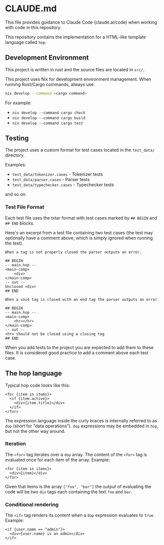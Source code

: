 # CLAUDE.md

This file provides guidance to Claude Code (claude.ai/code) when working with code in this repository.

This repository contains the implementation for a HTML-like template language called `hop`.

## Development Environment

This project is written in rust and the source files are located in `src/`.

This project uses Nix for development environment management. When running Rust/Cargo commands, always use:

```bash
nix develop --command <cargo command>
```

For example:
- `nix develop --command cargo check`
- `nix develop --command cargo build`
- `nix develop --command cargo test`

## Testing

The project uses a custom format for test cases located in the `test_data/` directory.

Examples:

- `test_data/tokenizer.cases` - Tokenizer tests
- `test_data/parser.cases` - Parser tests  
- `test_data/typechecker.cases` - Typechecker tests

and so on.

### Test File Format

Each test file uses the txtar format with test cases marked by `## BEGIN` and `## END` blocks.

Here's an excerpt from a test file containing two test cases (the test may optionally have a comment above, which is simply ignored when running the test).

```
When a tag is not properly closed the parser outputs an error.

## BEGIN
-- main.hop --
<main-comp>
	<div>
</main-comp>
-- out --
Unclosed <div>
## END

When a void tag is closed with an end tag the parser outputs an error.

## BEGIN
-- main.hop --
<main-comp>
	<hr></hr>
</main-comp>
-- out --
<hr> should not be closed using a closing tag
## END
```

When you add tests to the project you are expected to add them to these files. It is considered good practice to add a comment above each test case.

## The hop language

Typical hop code looks like this:
```hop
<for {item in items}>
  <if {item.active}>
    <div>{item.title}</div>
  </if>
</for>
```

The expression language inside the curly braces is internally referred to as `dop` (short for "data operations"). `dop` expressions may be embedded in `hop`, but not the other way around.

### Iteration

The `<for>` tag iterates over a `dop` array. The content of the `<for>` tag is evaluated once for each item of the array. Example:

```
<for {item in items}>
  <div>{item}</div>
</for>
```

Given that items is the array `["foo", "bar"]` the output of evaluating the code will be two `div` tags each containing the text `foo` and `bar`.

### Conditional rendering

The `<if>` tag renders its content when a `dop` expression evaluates to `true`. Example:

```
<if {user.name == "admin"}>
  <div>{user.name} is an admin</div>
</if>
```

